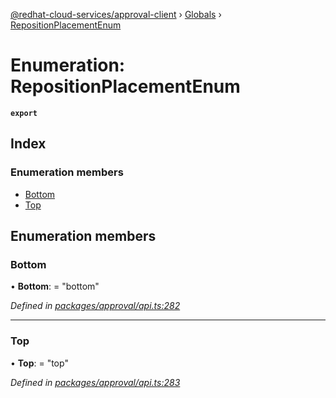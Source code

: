 [@redhat-cloud-services/approval-client](../README.md) › [Globals](../globals.md) › [RepositionPlacementEnum](repositionplacementenum.md)

# Enumeration: RepositionPlacementEnum

**`export`** 

## Index

### Enumeration members

* [Bottom](repositionplacementenum.md#bottom)
* [Top](repositionplacementenum.md#top)

## Enumeration members

###  Bottom

• **Bottom**: = "bottom"

*Defined in [packages/approval/api.ts:282](https://github.com/fhlavac/javascript-clients/blob/master/packages/approval/api.ts#L282)*

___

###  Top

• **Top**: = "top"

*Defined in [packages/approval/api.ts:283](https://github.com/fhlavac/javascript-clients/blob/master/packages/approval/api.ts#L283)*
